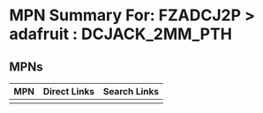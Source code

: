 



# MPN Summary For: FZADCJ2P > adafruit : DCJACK_2MM_PTH

## MPNs
  

|MPN|Direct Links|Search Links|
| :--- | :--- | :--- |
||||
